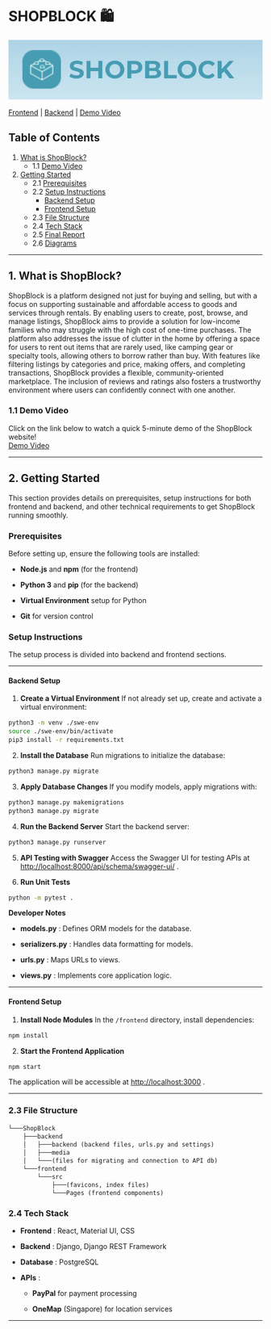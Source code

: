 # SHOPBLOCK 🛍

![alt text](./static/header.png)

[Frontend](https://github.com/KuaLiMin/ShopBlock/tree/main/frontend) | [Backend](https://github.com/KuaLiMin/ShopBlock/tree/main/backend) | [Demo Video](https://www.youtube.com/watch?v=3N9Mm8eZ2Po)

## Table of Contents

1. [What is ShopBlock?](#what-is-shopblock)
   - 1.1 [Demo Video](#demo-video)
2. [Getting Started](#getting-started)
   - 2.1 [Prerequisites](#prerequisites)
   - 2.2 [Setup Instructions](#setup-instructions)
     - [Backend Setup](#backend-setup)
     - [Frontend Setup](#frontend-setup)
   - 2.3 [File Structure](#file-structure)
   - 2.4 [Tech Stack](#tech-stack)
   - 2.5 [Final Report](#final-report)
   - 2.6 [Diagrams](#diagrams)

---

## 1. What is ShopBlock?

ShopBlock is a platform designed not just for buying and selling, but with a focus on supporting sustainable and affordable access to goods and services through rentals. By enabling users to create, post, browse, and manage listings, ShopBlock aims to provide a solution for low-income families who may struggle with the high cost of one-time purchases. The platform also addresses the issue of clutter in the home by offering a space for users to rent out items that are rarely used, like camping gear or specialty tools, allowing others to borrow rather than buy. With features like filtering listings by categories and price, making offers, and completing transactions, ShopBlock provides a flexible, community-oriented marketplace. The inclusion of reviews and ratings also fosters a trustworthy environment where users can confidently connect with one another.

### 1.1 Demo Video

Click on the link below to watch a quick 5-minute demo of the ShopBlock website!  
[Demo Video](https://www.youtube.com/watch?v=3N9Mm8eZ2Po)

---

## 2. Getting Started 

This section provides details on prerequisites, setup instructions for both frontend and backend, and other technical requirements to get ShopBlock running smoothly.

### Prerequisites 

Before setting up, ensure the following tools are installed:
 
- **Node.js**  and **npm**  (for the frontend)
 
- **Python 3**  and **pip**  (for the backend)
 
- **Virtual Environment**  setup for Python
 
- **Git**  for version control

### Setup Instructions 

The setup process is divided into backend and frontend sections.


---


#### Backend Setup 
 
1. **Create a Virtual Environment** 
If not already set up, create and activate a virtual environment:

```bash
python3 -m venv ./swe-env
source ./swe-env/bin/activate
pip3 install -r requirements.txt
```
 
2. **Install the Database** 
Run migrations to initialize the database:

```bash
python3 manage.py migrate
```
 
3. **Apply Database Changes** 
If you modify models, apply migrations with:

```bash
python3 manage.py makemigrations
python3 manage.py migrate
```
 
4. **Run the Backend Server** 
Start the backend server:

```bash
python3 manage.py runserver
```
 
5. **API Testing with Swagger** 
Access the Swagger UI for testing APIs at [http://localhost:8000/api/schema/swagger-ui/](http://localhost:8000/api/schema/swagger-ui/) .
 
6. **Run Unit Tests** 

```bash
python -m pytest .
```
**Developer Notes**  
- **models.py** : Defines ORM models for the database.
 
- **serializers.py** : Handles data formatting for models.
 
- **urls.py** : Maps URLs to views.
 
- **views.py** : Implements core application logic.


---


#### Frontend Setup 
 
1. **Install Node Modules** 
In the `/frontend` directory, install dependencies:

```bash
npm install
```
 
2. **Start the Frontend Application** 

```bash
npm start
```
The application will be accessible at [http://localhost:3000](http://localhost:3000/) .


---


### 2.3 File Structure 
```
└───ShopBlock
    ├───backend
    │   ├───backend (backend files, urls.py and settings)
    │   ├───media
    │   └───(files for migrating and connection to API db)
    └───frontend 
        └───src
            ├───(favicons, index files)
            └───Pages (frontend components)
```


### 2.4 Tech Stack 
 
- **Frontend** : React, Material UI, CSS
 
- **Backend** : Django, Django REST Framework
 
- **Database** : PostgreSQL
 
- **APIs** : 
  - **PayPal**  for payment processing
 
  - **OneMap**  (Singapore) for location services

---

